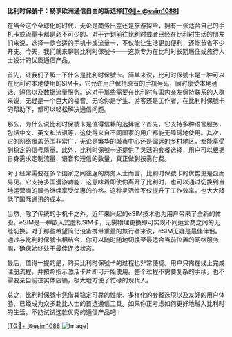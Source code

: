 **比利时保號卡：畅享欧洲通信自由的新选择[[TG💪+ @esim1088](https://t.me/s/esim1088)]**

在当今这个全球化的时代，无论是商务出差还是旅游探险，拥有一张适合自己的手机卡或流量卡都是必不可少的。对于计划前往比利时或者已经在比利时生活的朋友们来说，选择一款合适的手机卡或流量卡，不仅能让生活更加便利，还能节省不少开支。今天，我们就来聊聊比利时保號卡——这款专为在比利时长期居住或旅行人士设计的优质通信产品。

首先，让我们了解一下什么是比利时保號卡。简单来说，比利时保號卡是一种可以在比利时本地使用的SIM卡，它允许用户保持原有的手机号码，同时享受本地通话、短信以及数据流量服务。这对于那些需要在比利时与国内亲友保持联系的人群来说，无疑是一个巨大的福音。无论你是学生、游客还是工作者，在比利时保號卡的帮助下，都可以轻松解决通信问题。

那么，为什么说比利时保號卡是值得信赖的选择呢？首先，它支持多种语言服务，包括中文、英文和法语等，这使得来自不同国家的用户都能无障碍地使用。其次，它的网络覆盖范围非常广，无论是繁华的城市中心还是偏远的乡村地区，都能享受到稳定的信号质量。此外，比利时保號卡还提供了灵活的套餐选择，用户可以根据自身需求定制流量、语音和短信的数量，真正做到按需付费。

对于经常需要在多个国家之间往返的商务人士而言，比利时保號卡的优势更是显而易见。它支持多国漫游功能，这意味着即使你离开了比利时，也可以通过切换到当地运营商的服务继续享受优惠的价格。这种灵活性不仅提升了工作效率，也大大降低了国际通讯的成本。

当然，除了传统的手机卡之外，近年来兴起的eSIM技术也为用户带来了全新的体验。eSIM是一种嵌入式虚拟SIM卡，无需物理更换即可实现不同运营商之间的无缝切换。对于那些希望简化设备携带重量的旅行者来说，eSIM无疑是最佳伴侣。通过与比利时保號卡相结合，你可以随时随地切换至最适合当前位置的网络服务商，确保始终处于最佳连接状态。

最后，值得一提的是，购买比利时保號卡的过程也非常便捷。用户只需在线上完成注册流程，并按照指示激活卡片即可开始使用。整个过程不需要复杂的手续，也不需要亲自前往实体店铺，极大地方便了忙碌的现代人。

总之，比利时保號卡凭借其稳定可靠的性能、多样化的套餐选项以及友好的用户体验，已经成为众多赴比人士的首选通信工具。如果你正考虑如何更好地融入比利时的生活，不妨试试这款优秀的通信产品吧！

[[TG💪+ @esim1088](https://t.me/s/esim1088) ![Image](https://i.postimg.cc/4NQfJmqS/Snipaste-2025-05-13-00-14-12.png)]